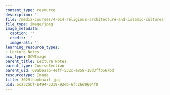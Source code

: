 ```yaml
---
content_type: resource
description: ''
file: /media/courses/4-614-religious-architecture-and-islamic-cultures-fall-2002/5c2325bfb494531992eb6fc2669604f8_3029thumbnail.jpg
file_type: image/jpeg
image_metadata:
  caption: ''
  credit: ''
  image-alt: ''
learning_resource_types:
- Lecture Notes
ocw_type: OCWImage
parent_title: Lecture Notes
parent_type: CourseSection
parent_uid: 68abeaab-4eff-532c-e858-18d3ffb567bd
resourcetype: Image
title: 3029thumbnail.jpg
uid: 5c2325bf-b494-5319-92eb-6fc2669604f8
---
```

